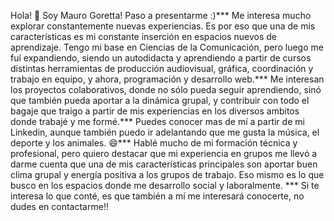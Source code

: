 Hola! 👋 Soy Mauro Goretta! Paso a presentarme :)***
Me interesa mucho explorar constantemente nuevas experiencias. Es por eso que una de mis características es mi constante inserción en espacios nuevos de aprendizaje. Tengo mi base en Ciencias de la Comunicación, pero luego me fuí expandiendo, siendo un autodidacta y aprendiendo a partir de cursos distintas herramientas de producción audiovisual, gráfica, coordinación y trabajo en equipo, y ahora, programación y desarrollo web.***
Me interesan los proyectos colaborativos, donde no sólo pueda seguir aprendiendo, sinó que también pueda aportar a la dinámica grupal, y contribuir con todo el bagaje que traigo a partir de mis experiencias en los diversos ambitos donde trabajé y me formé.***
Puedes conocer mas de mí a partir de mi Linkedin, aunque también puedo ir adelantando que me gusta la música, el deporte y los animales. 😄***
Hablé mucho de mi formación técnica y profesional, pero quiero destacar que mi experiencia en grupos me llevó a darme cuenta que una de mis características principales son aportar buen clima grupal y energía positiva a los grupos de trabajo. Eso mismo es lo que busco en los espacios donde me desarrollo social y laboralmente. ***
Si te interesa lo que conté, es que también a mí me interesará conocerte, no dudes en contactarme!! 
